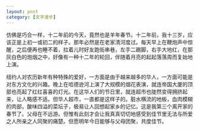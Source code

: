 ```yaml
---
layout: post
category: [文字漫步]
---
```


仿佛是巧合一样，十二年前的今天，竟然也是羊年春节。十二年前，我十三岁，应该正是上初一或初二的样子。那年必然是在老家清河度过。每天早上在鞭炮声中惊醒，之后便再也睡不着，拉着儿时好友跑街串巷，左手二踢脚，右手大地红，在那灰白色的炮烟之中，好像有一种十二年的轮回，伴随着月亮的起起落落周而复始地上演。

纽约人对农历新年有种特殊的爱好，一方面是由于越来越多的华人，一方面可能是对东方文化的兴趣。晚上在哈德逊河上演了大规模的烟花表演，就连帝国大厦的顶部也亮起了红红喜喜的灯光。在这华人们的节日里，就连超市也陡然变得拥挤起来，让人略感不适。但华人超市，一直都是这样子的。脏水横流的地板，血肉模糊的肉部，酸味四溢的菜坛子，极易让人回想起家乡的记忆。这是我第三个离开家的春节了。父母在不远游。但惟有此刻才会让我真真切切地感受到佳节里无法与所爱之人所亲之人同聚的痛楚。但愿明年今日能够与父母团聚，共度佳节。